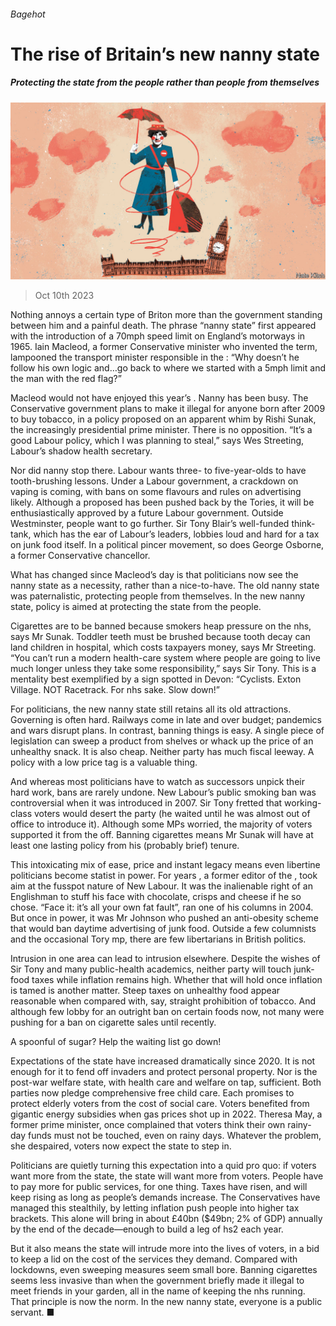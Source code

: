 ###### Bagehot

# The rise of Britain’s new nanny state 

##### Protecting the state from the people rather than people from themselves 

![image](images/20231014_BRD000.jpg) 

> Oct 10th 2023 

Nothing annoys a certain type of Briton more than the government standing between him and a painful death. The phrase “nanny state” first appeared with the introduction of a 70mph speed limit on England’s motorways in 1965. Iain Macleod, a former Conservative minister who invented the term, lampooned the transport minister responsible in the : “Why doesn’t he follow his own logic and…go back to where we started with a 5mph limit and the man with the red flag?” 

Macleod would not have enjoyed this year’s . Nanny has been busy. The Conservative government plans to make it illegal for anyone born after 2009 to buy tobacco, in a policy proposed on an apparent whim by Rishi Sunak, the increasingly presidential prime minister. There is no opposition. “It’s a good  Labour policy, which I was planning to steal,” says Wes Streeting, Labour’s shadow health secretary.

Nor did nanny stop there. Labour wants three- to five-year-olds to have tooth-brushing lessons. Under a Labour government, a crackdown on vaping is coming, with bans on some flavours and rules on advertising likely. Although a proposed  has been pushed back by the Tories, it will be enthusiastically approved by a future Labour government. Outside Westminster, people want to go further. Sir Tony Blair’s well-funded think-tank, which has the ear of Labour’s leaders, lobbies loud and hard for a tax on junk food itself. In a political pincer movement, so does George Osborne, a former Conservative chancellor. 

What has changed since Macleod’s day is that politicians now see the nanny state as a necessity, rather than a nice-to-have. The old nanny state was paternalistic, protecting people from themselves. In the new nanny state, policy is aimed at protecting the state from the people. 

Cigarettes are to be banned because smokers heap pressure on the nhs, says Mr Sunak. Toddler teeth must be brushed because tooth decay can land children in hospital, which costs taxpayers money, says Mr Streeting. “You can’t run a modern health-care system where people are going to live much longer unless they take some responsibility,” says Sir Tony. This is a mentality best exemplified by a sign spotted in Devon: “Cyclists. Exton Village. NOT Racetrack. For nhs sake. Slow down!”

For politicians, the new nanny state still retains all its old attractions. Governing is often hard. Railways come in late and over budget; pandemics and wars disrupt plans. In contrast, banning things is easy. A single piece of legislation can sweep a product from shelves or whack up the price of an unhealthy snack. It is also cheap. Neither party has much fiscal leeway. A policy with a low price tag is a valuable thing. 

And whereas most politicians have to watch as successors unpick their hard work, bans are rarely undone. New Labour’s public smoking ban was controversial when it was introduced in 2007. Sir Tony fretted that working-class voters would desert the party (he waited until he was almost out of office to introduce it). Although some MPs worried, the majority of voters supported it from the off. Banning cigarettes means Mr Sunak will have at least one lasting policy from his (probably brief) tenure. 

This intoxicating mix of ease, price and instant legacy means even libertine politicians become statist in power. For years , a former editor of the , took aim at the fusspot nature of New Labour. It was the inalienable right of an Englishman to stuff his face with chocolate, crisps and cheese if he so chose. “Face it: it’s all your own fat fault”, ran one of his columns in 2004. But once in power, it was Mr Johnson who pushed an anti-obesity scheme that would ban daytime advertising of junk food. Outside a few columnists and the occasional Tory mp, there are few libertarians in British politics. 

Intrusion in one area can lead to intrusion elsewhere. Despite the wishes of Sir Tony and many public-health academics, neither party will touch junk-food taxes while inflation remains high. Whether that will hold once inflation is tamed is another matter. Steep taxes on unhealthy food appear reasonable when compared with, say, straight prohibition of tobacco. And although few lobby for an outright ban on certain foods now, not many were pushing for a ban on cigarette sales until recently.

A spoonful of sugar? Help the waiting list go down! 

Expectations of the state have increased dramatically since 2020. It is not enough for it to fend off invaders and protect personal property. Nor is the post-war welfare state, with health care and welfare on tap, sufficient. Both parties now pledge comprehensive free child care. Each promises to protect elderly voters from the cost of social care. Voters benefited from gigantic energy subsidies when gas prices shot up in 2022. Theresa May, a former prime minister, once complained that voters think their own rainy-day funds must not be touched, even on rainy days. Whatever the problem, she despaired, voters now expect the state to step in. 

Politicians are quietly turning this expectation into a quid pro quo: if voters want more from the state, the state will want more from voters. People have to pay more for public services, for one thing. Taxes have risen, and will keep rising as long as people’s demands increase. The Conservatives have managed this stealthily, by letting inflation push people into higher tax brackets. This alone will bring in about £40bn ($49bn; 2% of GDP) annually by the end of the decade—enough to build a leg of hs2 each year. 

But it also means the state will intrude more into the lives of voters, in a bid to keep a lid on the cost of the services they demand. Compared with lockdowns, even sweeping measures seem small bore. Banning cigarettes seems less invasive than when the government briefly made it illegal to meet friends in your garden, all in the name of keeping the nhs running. That principle is now the norm. In the new nanny state, everyone is a public servant. ■






